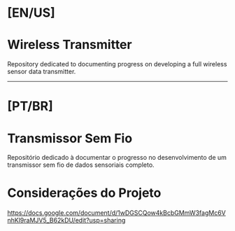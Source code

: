 # [EN/US] <h3>

# Wireless Transmitter
Repository dedicated to documenting progress on developing a full wireless sensor data transmitter.

---
  
# [PT/BR] <h3>

# Transmissor Sem Fio
Repositório dedicado à documentar o progresso no desenvolvimento de um transmissor sem fio de dados sensoriais completo.
  
# Considerações do Projeto <h4>
https://docs.google.com/document/d/1wDGSCQow4kBcbGMmW3fagMc6VnhKl9raMJV5_B62kDU/edit?usp=sharing
